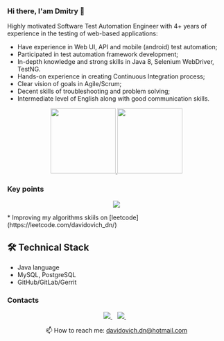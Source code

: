 ### Hi there, I'am Dmitry 👋
Highly motivated Software Test Automation Engineer with 4+ years of experience in the testing of web-based applications:
* Have experience in Web UI, API and mobile (android) test automation;
* Participated in test automation framework development;
* In-depth knowledge and strong skills in Java 8, Selenium WebDriver, TestNG.
* Hands-on experience in creating Continuous Integration process;
* Clear vision of goals in Agile/Scrum;
* Decent skills of troubleshooting and problem solving;
* Intermediate level of English along with good communication skills.

<p align = 'center'>
<a href="https://github-readme-stats.vercel.app/api?username=davidovich-dn&show_icons=true&count_private=true">
<img height=150 src="https://github-readme-stats.vercel.app/api?username=davidovich-dn&show_icons=true&count_private=true&theme=dark"/>
</a>
<a href="https://github.com/davidovich-dn/github-readme-stats">
<img height=150 src="https://github-readme-stats.vercel.app/api/top-langs/?username=davidovich-dn&layout=compact&theme=dark"/>
</a>
</p>

### Key points
<p align = 'center'>
<a href="https://www.codewars.com/users/davidovich-dn/badges/large">
<img src="https://www.codewars.com/users/davidovich-dn/badges/large"/>
</a>
</p>
* Improving my algorithms skiils on [leetcode](https://leetcode.com/davidovich_dn/)

## 🛠 Technical Stack
*   Java language
*   MySQL, PostgreSQL
*   GitHub/GitLab/Gerrit

### Contacts
<p align='center'>
   <a href="https://t.me/davidovich_dn_job" target="_blank">
    <img src="https://img.shields.io/badge/Telegram-2CA5E0?style=for-the-badge&logo=telegram&logoColor=white" />        
  </a>&nbsp;&nbsp;
  <a href="https://www.linkedin.com/in/dmitry-davidovich/" target="_blank">
    <img src="https://img.shields.io/badge/linkedin-%230077B5.svg?&style=for-the-badge&logo=linkedin&logoColor=white" />
  </a>&nbsp;&nbsp;
 <p align='center'>
  📫  How to reach me: <a href='mailto:davidovich.dn@hotmail.com'>davidovich.dn@hotmail.com</a>
</p>

<!--
**davidovich-dn/davidovich-dn** is a ✨ _special_ ✨ repository because its `README.md` (this file) appears on your GitHub profile.

Here are some ideas to get you started:

- 🔭 I’m currently working on ...
- 🌱 I’m currently learning ...
- 👯 I’m looking to collaborate on ...
- 🤔 I’m looking for help with ...
- 💬 Ask me about ...
- 📫 How to reach me: ...
- 😄 Pronouns: ...
- ⚡ Fun fact: ...




### Key points
*   creator of [Javarush Community](https://github.com/javarushcommunity) and [Template Repository](https://github.com/template-repository) organizations.
*   creator and author of [romankh3](https://t.me/romankh3) telegram channel. Subscribe to recieve messages about my open-source activities.
*   Write posts about software development.
*   Currently working in [Epam Systems](https://www.linkedin.com/company/epam-systems/)
*   Improving my algorithms skiils on [leetcode](https://leetcode.com/romankh3/)

### My opensource projects

*   [image-comparison](https://github.com/romankh3/image-comparison) - Published on Maven Central Java Library that compares 2 images with the same sizes and shows the differences visually by drawing rectangles. Some parts of the image can be excluded from the comparison.
*   [JavaRush TelegramBot](https://github.com/javarushcommunity/javarush-telegrambot) - JavaRush Telegram bot from the community to the community
*   [Skyscanner Flight API client](https://github.com/romankh3/skyscanner-flight-api-client) - Published on Maven Central Java Client for a Skyscanner Flight Search API hosted in Rapid API
*   [Flights-monitoring](https://github.com/romankh3/flights-monitoring) - Application for monitoring flight cost based on Skyscanner API
-->
